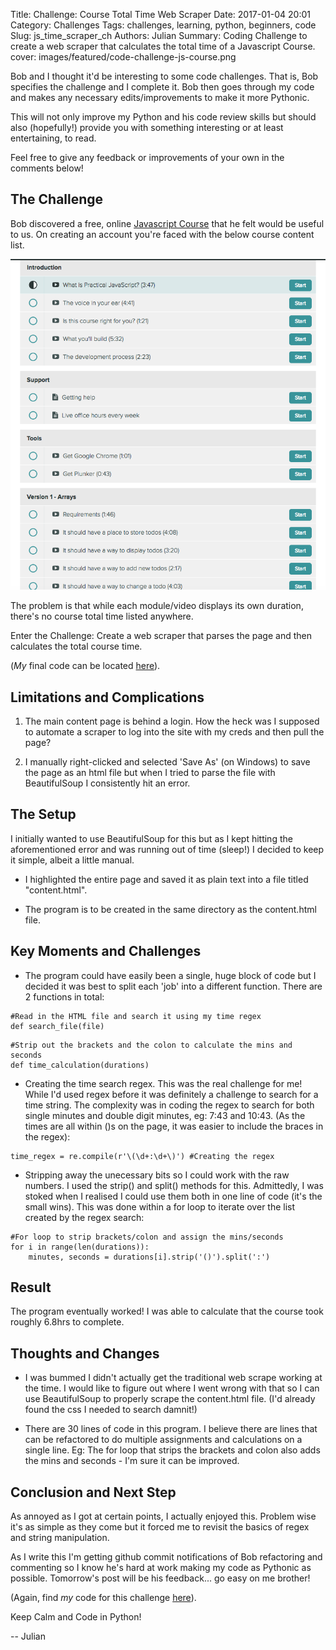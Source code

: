 Title: Challenge: Course Total Time Web Scraper
Date: 2017-01-04 20:01
Category: Challenges
Tags: challenges, learning, python, beginners, code
Slug: js_time_scraper_ch
Authors: Julian
Summary: Coding Challenge to create a web scraper that calculates the total time of a Javascript Course.
cover: images/featured/code-challenge-js-course.png

Bob and I thought it'd be interesting to some code challenges. That is, Bob specifies the challenge and I complete it. Bob then goes through my code and makes any necessary edits/improvements to make it more Pythonic.

This will not only improve my Python and his code review skills but should also (hopefully!) provide you with something interesting or at least entertaining, to read.

Feel free to give any feedback or improvements of your own in the comments below!



## The Challenge

Bob discovered a free, online [Javascript Course](https://watchandcode.com/courses/enrolled/practical-javascript) that he felt would be useful to us. On creating an account you're faced with the below course content list.

![JS Course Content Listing](images/js_course_screenshot.png)

The problem is that while each module/video displays its own duration, there's no course total time listed anywhere.

Enter the Challenge: Create a web scraper that parses the page and then calculates the total course time.

(*My* final code can be located [here](https://github.com/pybites/blog_code/blob/1f4dc534d43ec2c8582a890a15fb54486b58af39/katas/course_time/js_course_time_scraper.py)).



## Limitations and Complications

1. The main content page is behind a login. How the heck was I supposed to automate a scraper to log into the site with my creds and then pull the page?

2. I manually right-clicked and selected 'Save As' (on Windows) to save the page as an html file but when I tried to parse the file with BeautifulSoup I consistently hit an error.


## The Setup

I initially wanted to use BeautifulSoup for this but as I kept hitting the aforementioned error and was running out of time (sleep!) I decided to keep it simple, albeit a little manual.

- I highlighted the entire page and saved it as plain text into a file titled "content.html".

- The program is to be created in the same directory as the content.html file.



## Key Moments and Challenges

- The program could have easily been a single, huge block of code but I decided it was best to split each 'job' into a different function. There are 2 functions in total:

~~~~
#Read in the HTML file and search it using my time regex
def search_file(file)
~~~~

~~~~
#Strip out the brackets and the colon to calculate the mins and seconds
def time_calculation(durations)
~~~~


- Creating the time search regex. This was the real challenge for me! While I'd used regex before it was definitely a challenge to search for a time string. The complexity was in coding the regex to search for both single minutes and double digit minutes, eg: 7:43 and 10:43. (As the times are all within ()s on the page, it was easier to include the braces in the regex):

~~~~
time_regex = re.compile(r'\(\d+:\d+\)') #Creating the regex
~~~~


- Stripping away the unecessary bits so I could work with the raw numbers. I used the strip() and split() methods for this. Admittedly, I was stoked when I realised I could use them both in one line of code (it's the small wins). This was done within a for loop to iterate over the list created by the regex search:

~~~~
#For loop to strip brackets/colon and assign the mins/seconds
for i in range(len(durations)):
    minutes, seconds = durations[i].strip('()').split(':')
~~~~



## Result

The program eventually worked! I was able to calculate that the course took roughly 6.8hrs to complete.



## Thoughts and Changes

- I was bummed I didn't actually get the traditional web scrape working at the time. I would like to figure out where I went wrong with that so I can use BeautifulSoup to properly scrape the content.html file. (I'd already found the css I needed to search damnit!)

- There are 30 lines of code in this program. I believe there are lines that can be refactored to do multiple assignments and calculations on a single line. Eg: The for loop that strips the brackets and colon also adds the mins and seconds - I'm sure it can be improved.



## Conclusion and Next Step

As annoyed as I got at certain points, I actually enjoyed this. Problem wise it's as simple as they come but it forced me to revisit the basics of regex and string manipulation.

As I write this I'm getting github commit notifications of Bob refactoring and commenting so I know he's hard at work making my code as Pythonic as possible.
Tomorrow's post will be his feedback... go easy on me brother!

(Again, find *my* code for this challenge [here](https://github.com/pybites/blog_code/blob/1f4dc534d43ec2c8582a890a15fb54486b58af39/katas/course_time/js_course_time_scraper.py)).


Keep Calm and Code in Python!

-- Julian
